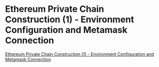 # Ethereum Private Chain Construction (1) - Environment Configuration and Metamask Connection
[Ethereum Private Chain Construction (1) - Environment Configuration and Metamask Connection](https://aiwithcloud.com/2022/09/15/ethereum_private_chain_construction_1___environment_configuration_and_metamask_connection/)